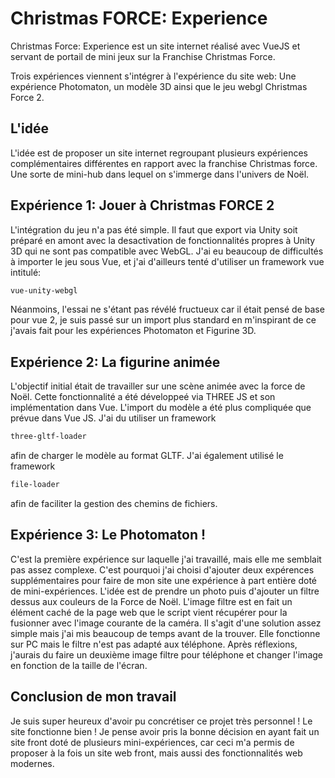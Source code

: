 # Christmas FORCE: Experience

Christmas Force: Experience est un site internet réalisé avec VueJS et servant de portail de mini jeux sur la Franchise Christmas Force.

Trois expériences viennent s'intégrer à l'expérience du site web: Une expérience Photomaton, un modèle 3D ainsi que le jeu webgl Christmas Force 2.

## L'idée

L'idée est de proposer un site internet regroupant plusieurs expériences complémentaires différentes en rapport avec la franchise Christmas force. Une sorte de mini-hub dans lequel on s'immerge dans l'univers de Noël.

## Expérience 1: Jouer à Christmas FORCE 2

L'intégration du jeu n'a pas été simple. Il faut que export via Unity soit préparé en amont avec la desactivation de fonctionnalités propres à Unity 3D qui ne sont pas compatible avec WebGL.
J'ai eu beaucoup de difficultés à importer le jeu sous Vue, et j'ai d'ailleurs tenté d'utiliser un framework vue intitulé:
```sh
vue-unity-webgl
```
Néanmoins, l'essai ne s'étant pas révélé fructueux car il était pensé de base pour vue 2, je suis passé sur un import plus standard en m'inspirant de ce j'avais fait pour les expériences Photomaton et Figurine 3D.

## Expérience 2: La figurine animée

L'objectif initial était de travailler sur une scène animée avec la force de Noël. Cette fonctionnalité a été développeé via THREE JS et son implémentation dans Vue.
L'import du modèle a été plus compliquée que prévue dans Vue JS. J'ai du utiliser un framework 
```sh
three-gltf-loader
```
afin de charger le modèle au format GLTF. J'ai également utilisé le framework 
```sh
file-loader
```
afin de faciliter la gestion des chemins de fichiers.

## Expérience 3: Le Photomaton !

C'est la première expérience sur laquelle j'ai travaillé, mais elle me semblait pas assez complexe. C'est pourquoi j'ai choisi d'ajouter deux expérences supplémentaires pour faire de mon site une expérience à part entière doté de mini-expériences. 
L'idée est de prendre un photo puis d'ajouter un filtre dessus aux couleurs de la Force de Noël.  L'image filtre est en fait un élément caché de la page web que le script vient récupérer pour la fusionner avec l'image courante de la caméra.
Il s'agit d'une solution assez simple mais j'ai mis beaucoup de temps avant de la trouver.  Elle fonctionne sur PC mais le filtre n'est pas adapté aux téléphone. Après réflexions, j'aurais du faire un deuxième image filtre pour téléphone et changer l'image en fonction de la taille de l'écran.

## Conclusion de mon travail

Je suis super heureux d'avoir pu concrétiser ce projet très personnel ! Le site fonctionne bien !
Je pense avoir pris la bonne décision en ayant fait un site front doté de plusieurs mini-expériences, car ceci m'a permis de proposer à la fois un site web front, mais aussi des fonctionnalités web modernes.

